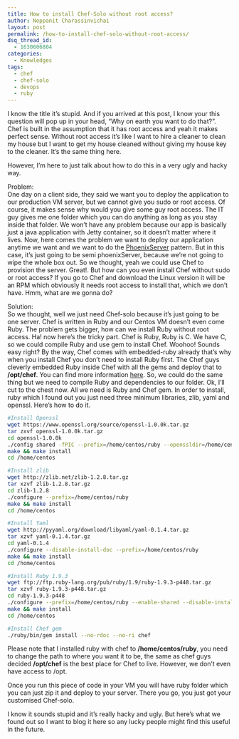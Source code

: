 ```yaml
---
title: How to install Chef-Solo without root access?
author: Noppanit Charassinvichai
layout: post
permalink: /how-to-install-chef-solo-without-root-access/
dsq_thread_id:
  - 1630606804
categories:
  - Knowledges
tags:
  - chef
  - chef-solo
  - devops
  - ruby
---
```

I know the title it&#8217;s stupid. And if you arrived at this post, I know your this question will pop up in your head, &#8220;Why on earth you want to do that?&#8221;. Chef is built in the assumption that it has root access and yeah it makes perfect sense. Without root access it&#8217;s like I want to hire a cleaner to clean my house but I want to get my house cleaned without giving my house key to the cleaner. It&#8217;s the same thing here. 

However, I&#8217;m here to just talk about how to do this in a very ugly and hacky way.

Problem:  
One day on a client side, they said we want you to deploy the application to our production VM server, but we cannot give you sudo or root access. Of course, it makes sense why would you give some guy root access. The IT guy gives me one folder which you can do anything as long as you stay inside that folder. We won&#8217;t have any problem because our app is basically just a java application with Jetty container, so it doesn&#8217;t matter where it lives. Now, here comes the problem we want to deploy our application anytime we want and we want to do the [PhoenixServer][1] pattern. But in this case, it&#8217;s just going to be semi phoenixServer, because we&#8217;re not going to wipe the whole box out. So we thought, yeah we could use Chef to provision the server. Great!. But how can you even install Chef without sudo or root access? If you go to Chef and download the Linux version it will be an RPM which obviously it needs root access to install that, which we don&#8217;t have. Hmm, what are we gonna do?

Solution:  
So we thought, well we just need Chef-solo because it&#8217;s just going to be one server. Chef is written in Ruby and our Centos VM doesn&#8217;t even come Ruby. The problem gets bigger, how can we install Ruby without root access. Ha! now here&#8217;s the tricky part. Chef is Ruby, Ruby is C. We have C, so we could compile Ruby and use gem to install Chef. Woohoo! Sounds easy right? By the way, Chef comes with embedded-ruby already that&#8217;s why when you install Chef you don&#8217;t need to install Ruby first. The Chef guys cleverly embedded Ruby inside Chef with all the gems and deploy that to **/opt/chef**. You can find more information [here][2]. So, we could do the same thing but we need to compile Ruby and dependencies to our folder. Ok, I&#8217;ll cut to the chest now. All we need is Ruby and Chef gem. In order to install, ruby which I found out you just need three minimum libraries, zlib, yaml and openssl. Here&#8217;s how to do it.

``` bash
#Install Openssl
wget https://www.openssl.org/source/openssl-1.0.0k.tar.gz
tar zxvf openssl-1.0.0k.tar.gz
cd openssl-1.0.0k
./config shared -fPIC --prefix=/home/centos/ruby --openssldir=/home/centos/ruby/ssl
make && make install
cd /home/centos

#Install zlib
wget http://zlib.net/zlib-1.2.8.tar.gz
tar xzvf zlib-1.2.8.tar.gz
cd zlib-1.2.8
./configure --prefix=/home/centos/ruby
make && make install
cd /home/centos

#Install Yaml
wget http://pyyaml.org/download/libyaml/yaml-0.1.4.tar.gz
tar xzvf yaml-0.1.4.tar.gz
cd yaml-0.1.4
./configure --disable-install-doc --prefix=/home/centos/ruby
make && make install
cd /home/centos

#Install Ruby 1.9.3
wget ftp://ftp.ruby-lang.org/pub/ruby/1.9/ruby-1.9.3-p448.tar.gz
tar xzvf ruby-1.9.3-p448.tar.gz
cd ruby-1.9.3-p448
./configure --prefix=/home/centos/ruby --enable-shared --disable-install-doc --with-opt-dir=/home/centos/ruby
make && make install
cd /home/centos

#Install Chef gem
./ruby/bin/gem install --no-rdoc --no-ri chef
```

Please note that I installed ruby with chef to **/home/centos/ruby**, you need to change the path to where you want it to be, the same as chef guys decided **/opt/chef** is the best place for Chef to live. However, we don&#8217;t even have access to /opt.

Once you run this piece of code in your VM you will have ruby folder which you can just zip it and deploy to your server. There you go, you just got your customised Chef-solo.

I know it sounds stupid and it&#8217;s really hacky and ugly. But here&#8217;s what we found out so I want to blog it here so any lucky people might find this useful in the future.

 [1]: http://martinfowler.com/bliki/PhoenixServer.html "PhoenixServer"
 [2]: http://www.opscode.com/chef/install/ "Chef install"
